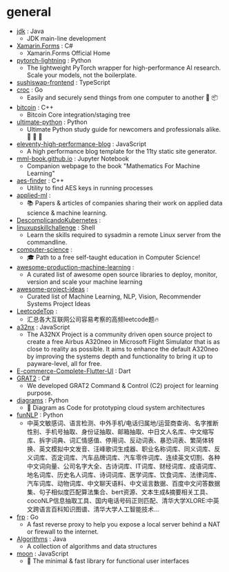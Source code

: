 # general
- [jdk](https://github.com/openjdk/jdk) : Java
  - JDK main-line development
- [Xamarin.Forms](https://github.com/xamarin/Xamarin.Forms) : C#
  - Xamarin.Forms Official Home
- [pytorch-lightning](https://github.com/PyTorchLightning/pytorch-lightning) : Python
  - The lightweight PyTorch wrapper for high-performance AI research. Scale your models, not the boilerplate.
- [sushiswap-frontend](https://github.com/sushiswap/sushiswap-frontend) : TypeScript
- [croc](https://github.com/schollz/croc) : Go
  - Easily and securely send things from one computer to another 🐊 📦
- [bitcoin](https://github.com/bitcoin/bitcoin) : C++
  - Bitcoin Core integration/staging tree
- [ultimate-python](https://github.com/huangsam/ultimate-python) : Python
  - Ultimate Python study guide for newcomers and professionals alike. 🐍 🐍 🐍
- [eleventy-high-performance-blog](https://github.com/google/eleventy-high-performance-blog) : JavaScript
  - A high performance blog template for the 11ty static site generator.
- [mml-book.github.io](https://github.com/mml-book/mml-book.github.io) : Jupyter Notebook
  - Companion webpage to the book "Mathematics For Machine Learning"
- [aes-finder](https://github.com/mmozeiko/aes-finder) : C++
  - Utility to find AES keys in running processes
- [applied-ml](https://github.com/eugeneyan/applied-ml) : 
  - 📚 Papers & articles of companies sharing their work on applied data science & machine learning.
- [DescomplicandoKubernetes](https://github.com/badtuxx/DescomplicandoKubernetes) : 
- [linuxupskillchallenge](https://github.com/snori74/linuxupskillchallenge) : Shell
  - Learn the skills required to sysadmin a remote Linux server from the commandline.
- [computer-science](https://github.com/ossu/computer-science) : 
  - 🎓 Path to a free self-taught education in Computer Science!
- [awesome-production-machine-learning](https://github.com/EthicalML/awesome-production-machine-learning) : 
  - A curated list of awesome open source libraries to deploy, monitor, version and scale your machine learning
- [awesome-project-ideas](https://github.com/NirantK/awesome-project-ideas) : 
  - Curated list of Machine Learning, NLP, Vision, Recommender Systems Project Ideas
- [LeetcodeTop](https://github.com/afatcoder/LeetcodeTop) : 
  - 汇总各大互联网公司容易考察的高频leetcode题🔥
- [a32nx](https://github.com/flybywiresim/a32nx) : JavaScript
  - The A32NX Project is a community driven open source project to create a free Airbus A320neo in Microsoft Flight Simulator that is as close to reality as possible. It aims to enhance the default A320neo by improving the systems depth and functionality to bring it up to payware-level, all for free.
- [E-commerce-Complete-Flutter-UI](https://github.com/abuanwar072/E-commerce-Complete-Flutter-UI) : Dart
- [GRAT2](https://github.com/r3nhat/GRAT2) : C#
  - We developed GRAT2 Command & Control (C2) project for learning purpose.
- [diagrams](https://github.com/mingrammer/diagrams) : Python
  - 🎨 Diagram as Code for prototyping cloud system architectures
- [funNLP](https://github.com/fighting41love/funNLP) : Python
  - 中英文敏感词、语言检测、中外手机/电话归属地/运营商查询、名字推断性别、手机号抽取、身份证抽取、邮箱抽取、中日文人名库、中文缩写库、拆字词典、词汇情感值、停用词、反动词表、暴恐词表、繁简体转换、英文模拟中文发音、汪峰歌词生成器、职业名称词库、同义词库、反义词库、否定词库、汽车品牌词库、汽车零件词库、连续英文切割、各种中文词向量、公司名字大全、古诗词库、IT词库、财经词库、成语词库、地名词库、历史名人词库、诗词词库、医学词库、饮食词库、法律词库、汽车词库、动物词库、中文聊天语料、中文谣言数据、百度中文问答数据集、句子相似度匹配算法集合、bert资源、文本生成&摘要相关工具、cocoNLP信息抽取工具、国内电话号码正则匹配、清华大学XLORE:中英文跨语言百科知识图谱、清华大学人工智能技术…
- [frp](https://github.com/fatedier/frp) : Go
  - A fast reverse proxy to help you expose a local server behind a NAT or firewall to the internet.
- [Algorithms](https://github.com/williamfiset/Algorithms) : Java
  - A collection of algorithms and data structures
- [moon](https://github.com/kbrsh/moon) : JavaScript
  - 🌙 The minimal & fast library for functional user interfaces
